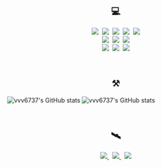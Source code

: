 <h2 align="center"> 💻 </h2>

<p align="center">
  <img src="https://img.shields.io/badge/spring-6DB33F?style=for-the-badge&logo=spring&logoColor=white"/>&nbsp
  <img src="https://img.shields.io/badge/SpringBoot-6DB33F?style=for-the-badge&logo=Spring&logoColor=white"/>&nbsp
  <img src="https://img.shields.io/badge/Java-007396?style=for-the-badge&logo=Java&logoColor=white"/>&nbsp 
  <img src="https://img.shields.io/badge/Kotlin-6940c2?style=for-the-badge&logo=Kotlin&logoColor=white"/>&nbsp
  <img src="https://img.shields.io/badge/android-33d780?style=for-the-badge&logo=android&logoColor=white"/> 
  <br>
  <img src="https://img.shields.io/badge/Mysql-015E87?style=for-the-badge&logo=MySql&logoColor=white"/>&nbsp 
  <img src="https://img.shields.io/badge/oracle-EA3133?style=for-the-badge&logo=oracle&logoColor=white"/>&nbsp
  <img src="https://img.shields.io/badge/Firebase-ffc92c?style=for-the-badge&logo=Firebase&logoColor=white"/>
  <br>
  <img src="https://img.shields.io/badge/Javascript-ffb13b?style=for-the-badge&logo=javascript&logoColor=white"/>&nbsp 
  <img src="https://img.shields.io/badge/jquery-1065a9?style=for-the-badge&logo=jquery&logoColor=white"/>&nbsp 
  <img src="https://img.shields.io/badge/css-1572B6?style=for-the-badge&logo=css3&logoColor=white"/>
  <br>
</p>

<br>
<h2 align="center"> ⚒ </h2>

![vvv6737's GitHub stats](https://github-readme-stats.vercel.app/api?username=vvv6737&show_icons=true&theme=radical)
![vvv6737's GitHub stats](https://github-readme-stats.vercel.app/api?username=vvv6737&show_icons=true&theme=radical)

<br>

<h2 align="center"> 🛰 </h2>
<p align="center">
  <a href="https://www.facebook.com/profile.php?id=100003721659218">
    <img src="https://img.shields.io/badge/facebook-%231DA1F2.svg?&style=for-the-badge&logo=facebook&logoColor=white"/>
  </a>&nbsp 
  <a href="https://www.instagram.com/0.001118_mile/">
    <img src="https://img.shields.io/badge/Instagram-C50CF1?style=for-the-badge&logo=Instagram&logoColor=white"/>
  </a>&nbsp
  <a href="mailto:vvv6737@gmail.com">
    <img src="https://img.shields.io/badge/Gmail-d14836?style=for-the-badge&logo=Gmail&logoColor=white&link=vvv6737@gmail.com"/>
  </a>
</p>
